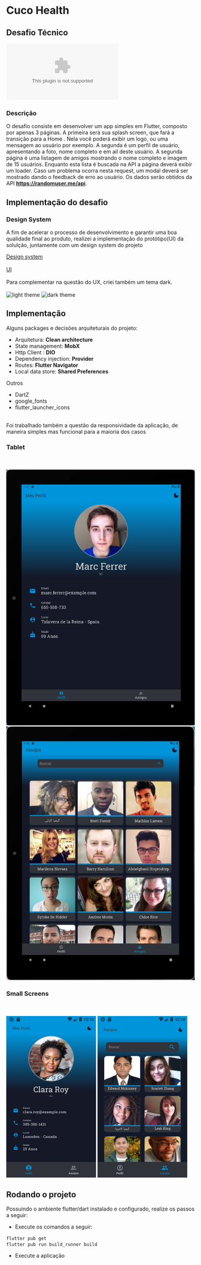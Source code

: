 # Cuco Health
## Desafio Técnico 
![Download apk](https://github.com/eduardo-and/dt_cuco_health/raw/master/cuco_health.apk)
### Descrição
O desafio consiste em desenvolver um app simples em Flutter, composto por apenas 3
páginas. A primeira será sua splash screen, que fará a transição para a Home . Nela você
poderá exibir um logo, ou uma mensagem ao usuário por exemplo. A segunda é um perfil
de usuário, apresentando a foto, nome completo e em ail deste usuário. A segunda página
é uma listagem de amigos mostrando o nome completo e imagem de 15 usuários.
Enquanto esta lista é buscada na API a página deverá exibir um loader. Caso um
problema ocorra nesta request, um modal deverá ser mostrado dando o feedback de erro
ao usuário. Os dados serão obtidos da API **https://randomuser.me/api**.

## Implementação do desafio
### Design System
A fim de acelerar o processo de desenvolvimento e garantir uma boa qualidade final ao produto,
realizei a implementação do protótipo(UI) da solulção, juntamente com um design system do projeto

[Design system](https://www.figma.com/file/038ixQyRsKk7iwSkK3nQw8/Cuco-Helth?node-id=2%3A2)
<br>
<br>
[UI](https://www.figma.com/file/038ixQyRsKk7iwSkK3nQw8/Cuco-Helth?node-id=0%3A1)
<br>
<br>
Para complementar na questão do UX, criei também um tema dark.
<br><br>
![light theme](/images/light.png)
![dark theme](/images/dark.png)

## Implementação
Alguns packages e decisões arquiteturais do projeto:

  - Arquitetura: **Clean architecture**
  - State management: **MobX**
  - Http Client : **DIO**
  - Dependency injection: **Provider**
  - Routes: **Flutter Navigator**
  - Local data store: **Shared Preferences**
  
  Outros
   - DartZ
   - google_fonts
   - flutter_launcher_icons

<br>
Foi trabalhado também a questão da responsividade da aplicação, de maneira simples mas funcional para a maioria dos casos

### Tablet
<br><br>
![tablet 1](/images/tablet-1.png)
![tablet 2](/images/tablet-2.png)
### Small Screens
<br><br>
![tablet 1](/images/small_screen-1.png)
![tablet 2](/images/small_screen-2.png)

## Rodando o projeto

Possuindo o ambiente flutter/dart instalado e configurado, realize os passos a seguir:
- Execute os comandos a seguir:

```
flutter pub get
flutter pub run build_runner build 
```
- Execute a aplicação

